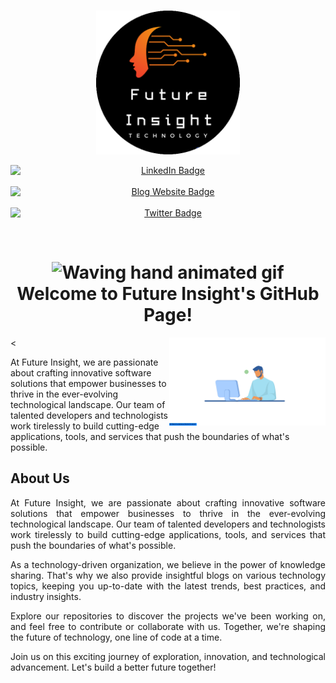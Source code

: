 <br>
<p align="center">
    <a herf="https://future-insight.blog/">
    <img src="/assets/new-logo.png" alt="Future Insight"  width="230px" height="230px">
    </a>
  <br>
</p>

<p align="center">
  <a href="https://www.linkedin.com/in/abdul-rafay1999/" style="margin-right: 20px;">
    <img src="https://img.shields.io/badge/LinkedIn-blue?style=for-the-badge&logo=linkedin&logoColor=white" alt="LinkedIn Badge" style="display: block; margin: auto;">
  </a>
  <a href="https://future-insight.blog" style="margin-right: 20px;">
    <img src="https://img.shields.io/badge/Blog%20Website-orange?style=for-the-badge" alt="Blog Website Badge" style="display: block; margin: auto;">
  </a>
  <a href="https://twitter.com/abdul_rafay99">
    <img src="https://img.shields.io/badge/Twitter-blue?style=for-the-badge&logo=twitter&logoColor=white" alt="Twitter Badge" style="display: block; margin: auto;">
  </a>
</p>

<br>

<h1 align="center">
    <img src="https://raw.githubusercontent.com/nixin72/nixin72/master/wave.gif" 
         alt="Waving hand animated gif"
         height="35"
         width="35" />
     Welcome to Future Insight's GitHub Page!
</h1>

<img align=right width=250 src="/assets/animation.gif" /> <

<p align="left" width= "-150">
At Future Insight, we are passionate about crafting innovative software solutions that empower businesses to thrive in the ever-evolving technological landscape. Our team of talented developers and technologists work tirelessly to build cutting-edge applications, tools, and services that push the boundaries of what's possible.
</p>






<!-- 
<style>
  .container {
    display: flex;
    justify-content: space-between;
    align-items: center;
    padding: 20px;
  }

  .about-us {
    width: 40%;
    padding: 20px;
    /* background-color: #f0f0f0; */
  }

  .gif-container {
    width: 50%;
    text-align: center;
  }

  .gif-container img {
    max-width: 100%;
    height: auto;
  }
</style>

<div class="container">
  <div class="about-us">
    <h2>About Us</h2>
    <ul>
        <li>
        At Future Insight, we are passionate about crafting innovative software solutions that empower businesses to thrive in the ever-evolving technological landscape. Our team of talented developers and technologists work tirelessly to build cutting-edge applications, tools, and services that push the boundaries of what's possible.
        </li>
    <ul>
  </div>
  <div class="gif-container">
    <img src="/assets/animation.gif" alt="Your GIF">
  </div>
</div> -->








<!-- 
 <div style="display: flex; justify-content: space-between; align-items: center; padding: 20px;">
    <div style="width: 40%; padding: 20px;">
      <h2>About Us</h2>
      <p>
      </p>
    </div>
    <div style="width: 50%; text-align: center;">
      <img src="/assets/animation.gif" alt="Your GIF" style="max-width: 100%; height: auto;">
    </div>
  </div> -->









## About Us
<p align="justify">
At Future Insight, we are passionate about crafting innovative software solutions that empower businesses to thrive in the ever-evolving technological landscape. Our team of talented developers and technologists work tirelessly to build cutting-edge applications, tools, and services that push the boundaries of what's possible.
</p>
<p align="justify">
As a technology-driven organization, we believe in the power of knowledge sharing. That's why we also provide insightful blogs on various technology topics, keeping you up-to-date with the latest trends, best practices, and industry insights.
</p>
<p align="justify">
Explore our repositories to discover the projects we've been working on, and feel free to contribute or collaborate with us. Together, we're shaping the future of technology, one line of code at a time.
</p>
<p align="justify">
Join us on this exciting journey of exploration, innovation, and technological advancement. Let's build a better future together!
</p>
